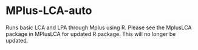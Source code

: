 # MPlus-LCA-auto
Runs basic LCA and LPA through Mplus using R. 
Please see the MplusLCA package in MPlusLCA for updated R package. This will no longer be updated. 
